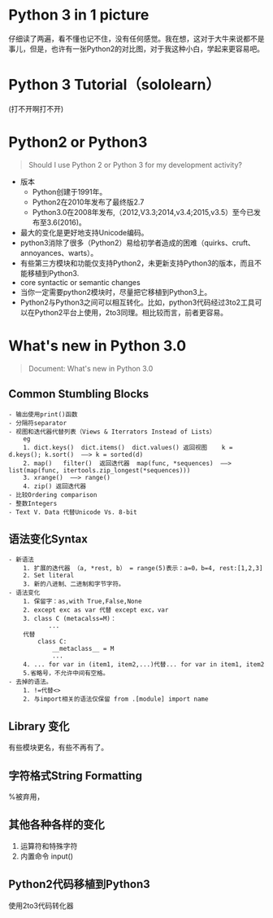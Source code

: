# Python 3 in 1 picture

仔细读了两遍，看不懂也记不住，没有任何感觉。我在想，这对于大牛来说都不是事儿，但是，也许有一张Python2的对比图，对于我这种小白，学起来更容易吧。

# Python 3 Tutorial（sololearn）
(打不开啊打不开)


# Python2 or Python3

> Should I use Python 2 or Python 3 for my development activity?

- 版本
	+ Python创建于1991年。
	+ Python2在2010年发布了最终版2.7
	+ Python3.0在2008年发布,（2012,V3.3;2014,v3.4;2015,v3.5）至今已发布至3.6(2016)。
- 最大的变化是更好地支持Unicode编码。
- python3消除了很多（Python2）易给初学者造成的困难（quirks、cruft、annoyances、warts）。
- 有些第三方模块和功能仅支持Python2，未更新支持Python3的版本，而且不能移植到Python3.
- core syntactic or semantic changes
- 当你一定需要python2模块时，尽量把它移植到Python3上。
- Python2与Python3之间可以相互转化。比如，python3代码经过3to2工具可以在Python2平台上使用，2to3同理。相比较而言，前者更容易。



# What's new in Python 3.0

>Document: What's new in Python 3.0

## Common Stumbling Blocks

	- 输出使用print()函数
	- 分隔符separator
	- 视图和迭代器代替列表（Views & Iterrators Instead of Lists）
		eg
		1. dict.keys()  dict.items()  dict.values() 返回视图    k = d.keys(); k.sort()  ——> k = sorted(d)
		2. map()   filter()  返回迭代器  map(func, *sequences)  ——>  list(map(func, itertools.zip_longest(*sequences)))
		3. xrange()  ——> range()
		4. zip() 返回迭代器
	- 比较Ordering comparison
	- 整数Integers
	- Text V. Data 代替Unicode Vs. 8-bit
	
## 语法变化Syntax

	- 新语法 
		1. 扩展的迭代器 （a, *rest, b） = range(5)表示：a=0，b=4, rest:[1,2,3]
		2. Set literal
		3. 新的八进制、二进制和字节字符。
	- 语法变化
		1. 保留字：as,with True,False,None
		2. except exc as var 代替 except exc，var
		3. class C (metacalss=M)：
		       ...
		代替
			class C:
				__metaclass__ = M
				...
		4. ... for var in (item1, item2,...)代替... for var in item1, item2
		5.省略号，不允许中间有空格。
	- 去掉的语法。 
		1. !=代替<> 
		2. 与import相关的语法仅保留 from .[module] import name

## Library 变化

有些模块更名，有些不再有了。

## 字符格式String Formatting

%被弃用，

## 其他各种各样的变化

1. 运算符和特殊字符
2. 内置命令 input()


## Python2代码移植到Python3

使用2to3代码转化器







